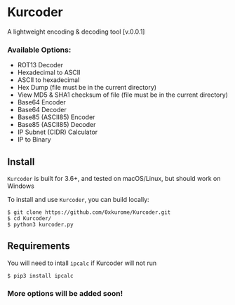 # Kurcoder

A lightweight encoding & decoding tool [v.0.0.1]


### Available Options:
- ROT13 Decoder
- Hexadecimal to ASCII
- ASCII to hexadecimal
- Hex Dump (file must be in the current directory)
- View MD5 & SHA1 checksum of file (file must be in the current directory)
- Base64 Encoder
- Base64 Decoder
- Base85 (ASCII85) Encoder
- Base85 (ASCII85) Decoder
- IP Subnet (CIDR) Calculator
- IP to Binary

## Install
`Kurcoder` is built for 3.6+, and tested on macOS/Linux, but should work on Windows

To install and use `Kurcoder`, you can build locally:
```
$ git clone https://github.com/0xkurome/Kurcoder.git 
$ cd Kurcoder/
$ python3 kurcoder.py
```
## Requirements
You will need to intall `ipcalc` if Kurcoder will not run
```
$ pip3 install ipcalc
```

### More options will be added soon!
